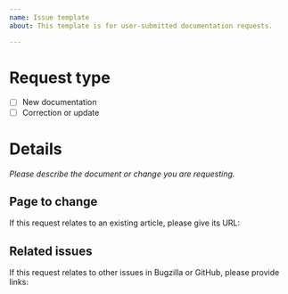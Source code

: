 ```yaml
---
name: Issue template
about: This template is for user-submitted documentation requests.

---
```


# Request type
- [ ] New documentation
- [ ] Correction or update

# Details
*Please describe the document or change you are requesting.*

## Page to change
If this request relates to an existing article, please give its URL:

## Related issues
If this request relates to other issues in Bugzilla or GitHub, please provide links:

